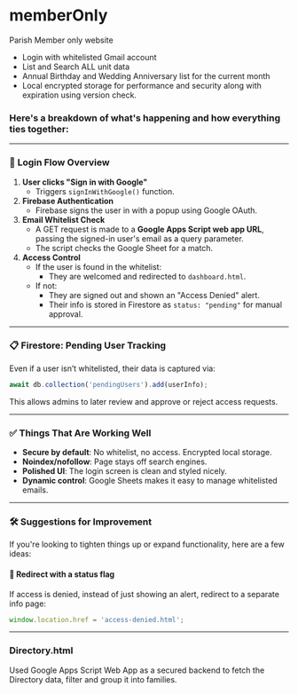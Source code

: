 # memberOnly
Parish Member only website

- Login with whitelisted Gmail account
- List and Search ALL unit data
- Annual Birthday and Wedding Anniversary list for the current month
- Local encrypted storage for performance and security along with expiration using version check.


### Here's a breakdown of what's happening and how everything ties together:

---

### 🔐 **Login Flow Overview**
1. **User clicks "Sign in with Google"**
   - Triggers `signInWithGoogle()` function.
2. **Firebase Authentication**
   - Firebase signs the user in with a popup using Google OAuth.
3. **Email Whitelist Check**
   - A GET request is made to a **Google Apps Script web app URL**, passing the signed-in user's email as a query parameter.
   - The script checks the Google Sheet for a match.
4. **Access Control**
   - If the user is found in the whitelist:
     - They are welcomed and redirected to `dashboard.html`.
   - If not:
     - They are signed out and shown an "Access Denied" alert.
     - Their info is stored in Firestore as `status: "pending"` for manual approval.

---

### 📋 **Firestore: Pending User Tracking**
Even if a user isn’t whitelisted, their data is captured via:
```javascript
await db.collection('pendingUsers').add(userInfo);
```
This allows admins to later review and approve or reject access requests.

---

### ✅ **Things That Are Working Well**
- **Secure by default**: No whitelist, no access. Encrypted local storage.
- **Noindex/nofollow**: Page stays off search engines.
- **Polished UI**: The login screen is clean and styled nicely.
- **Dynamic control**: Google Sheets makes it easy to manage whitelisted emails.

---

### 🛠️ Suggestions for Improvement
If you're looking to tighten things up or expand functionality, here are a few ideas:

#### 🔄 Redirect with a status flag
If access is denied, instead of just showing an alert, redirect to a separate info page:
```js
window.location.href = 'access-denied.html';
```
---
### Directory.html  
Used Google Apps Script Web App as a secured backend to fetch the Directory data, filter and group it into families.